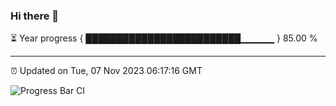 ### Hi there 👋

⏳ Year progress { █████████████████████████▁▁▁▁▁ } 85.00 %

---

⏰ Updated on Tue, 07 Nov 2023 06:17:16 GMT

![Progress Bar CI](https://github.com/liununu/liununu/workflows/Progress%20Bar%20CI/badge.svg)
